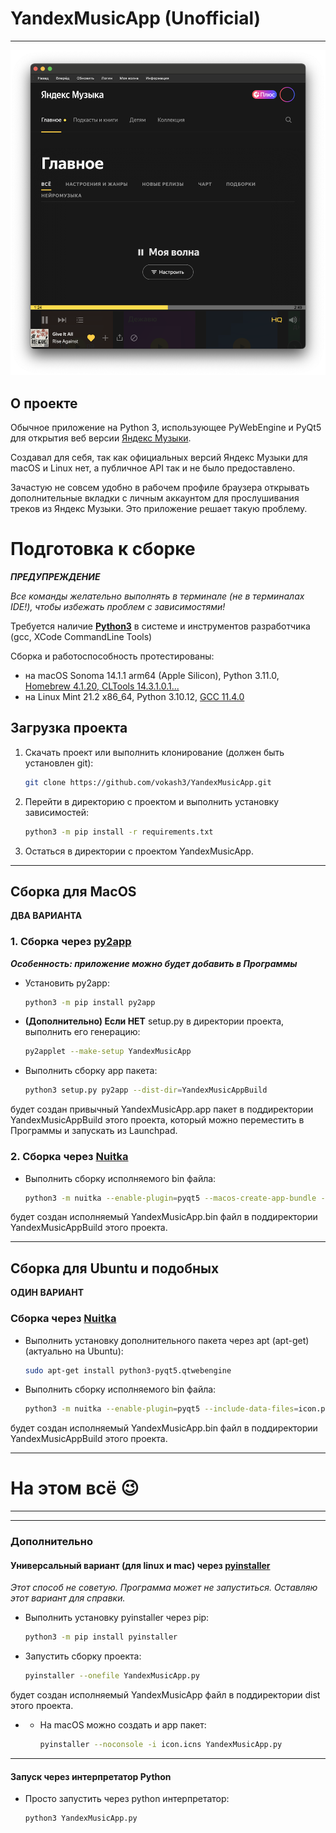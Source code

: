 # YandexMusicApp (Unofficial)

___

![screen](resources/static/screens/screen.png)

## О проекте

Обычное приложение на Python 3, использующее PyWebEngine и PyQt5 для открытия веб
версии [Яндекс Музыки](https://music.yandex.ru/).

Создавал для себя, так как официальных версий Яндекс Музыки для macOS и Linux нет, а публичное API так и не было
предоставлено.

Зачастую не совсем удобно в рабочем профиле браузера открывать дополнительные вкладки с личным
аккаунтом для прослушивания треков из Яндекс Музыки. Это приложение решает такую проблему.

# Подготовка к сборке

**_ПРЕДУПРЕЖДЕНИЕ_**

_Все команды желательно выполнять в терминале (не в терминалах IDE!), чтобы избежать проблем с зависимостями!_

Требуется наличие **[Python3](https://www.python.org/)** в системе и инструментов разработчика (gcc, XCode CommandLine
Tools)

Сборка и работоспособность протестированы:

- на macOS Sonoma 14.1.1 arm64 (Apple Silicon), Python
  3.11.0, [Homebrew 4.1.20, CLTools 14.3.1.0.1...](https://brew.sh/)
- на Linux Mint 21.2 x86_64, Python 3.10.12, [GCC 11.4.0](https://losst.pro/ustanovka-gcc-v-ubuntu-16-04)

## Загрузка проекта

1) Скачать проект или выполнить клонирование (должен быть установлен git):
    ```bash
    git clone https://github.com/vokash3/YandexMusicApp.git
    ```
2) Перейти в директорию с проектом и выполнить установку зависимостей:
    ```bash
    python3 -m pip install -r requirements.txt
    ```
3) Остаться в директории с проектом YandexMusicApp.

___

## Сборка для MacOS

**ДВА ВАРИАНТА**

### 1. Сборка через [py2app](https://github.com/ronaldoussoren/py2app/)

**_Особенность: приложение можно будет добавить в Программы_**

- Установить py2app:
    ```bash
    python3 -m pip install py2app
    ```

- **(Дополнительно) Если НЕТ** setup.py в директории проекта, выполнить его генерацию:
    ```bash
    py2applet --make-setup YandexMusicApp
    ```
- Выполнить сборку app пакета:
  ```bash
  python3 setup.py py2app --dist-dir=YandexMusicAppBuild
  ```

будет создан привычный YandexMusicApp.app пакет в поддиректории YandexMusicAppBuild этого проекта, который можно
переместить в Программы и запускать из Launchpad.

### 2. Сборка через [Nuitka](https://github.com/Nuitka/Nuitka)

- Выполнить сборку исполняемого bin файла:

    ```bash
    python3 -m nuitka --enable-plugin=pyqt5 --macos-create-app-bundle --macos-app-icon=icon.icns --standalone --disable-console --output-dir=YandexMusicAppBuild YandexMusicApp.py
    ```

будет создан исполняемый YandexMusicApp.bin файл в поддиректории YandexMusicAppBuild этого проекта.

___

## Сборка для Ubuntu и подобных

**ОДИН ВАРИАНТ**

### Сборка через [Nuitka](https://github.com/Nuitka/Nuitka)

- Выполнить установку дополнительного пакета через apt (apt-get) (актуально на Ubuntu):
    ```bash
    sudo apt-get install python3-pyqt5.qtwebengine
    ```

- Выполнить сборку исполняемого bin файла:

    ```bash
    python3 -m nuitka --enable-plugin=pyqt5 --include-data-files=icon.png=icons/ --output-dir=YandexMusicAppBuild YandexMusicApp.py
    ```

будет создан исполняемый YandexMusicApp.bin файл в поддиректории YandexMusicAppBuild этого проекта.

___

# На этом всё 😉

___
___

### Дополнительно

#### Универсальный вариант (для linux и mac) через [pyinstaller](https://github.com/pyinstaller/pyinstaller)

_Этот способ не советую. Программа может не запуститься. Оставляю этот вариант для справки._

- Выполнить установку pyinstaller через pip:
    ```bash
    python3 -m pip install pyinstaller
    ```
- Запустить сборку проекта:
    ```bash
    pyinstaller --onefile YandexMusicApp.py
    ```

будет создан исполняемый YandexMusicApp файл в поддиректории dist этого проекта.

*
    * На macOS можно создать и app пакет:

      ```bash
      pyinstaller --noconsole -i icon.icns YandexMusicApp.py
      ```

___

#### Запуск через интерпретатор Python

- Просто запустить через python интерпретатор:
    ```bash
    python3 YandexMusicApp.py
    ```
